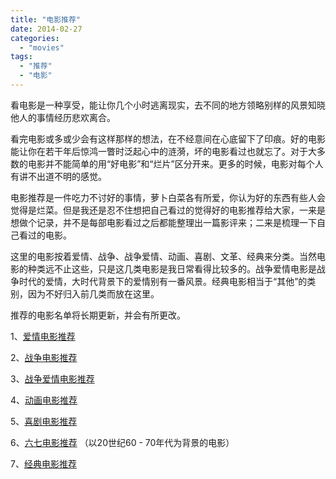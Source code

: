 ```yaml
---
title: "电影推荐"
date: 2014-02-27
categories: 
  - "movies"
tags: 
  - "推荐"
  - "电影"
---
```


看电影是一种享受，能让你几个小时逃离现实，去不同的地方领略别样的风景知晓他人的事情经历悲欢离合。

看完电影或多或少会有这样那样的想法，在不经意间在心底留下了印痕。好的电影能让你在若干年后惊鸿一瞥时泛起心中的涟漪，坏的电影看过也就忘了。对于大多数的电影并不能简单的用“好电影”和“烂片”区分开来。更多的时候，电影对每个人有讲不出道不明的感觉。

电影推荐是一件吃力不讨好的事情，萝卜白菜各有所爱，你认为好的东西有些人会觉得是烂菜。但是我还是忍不住想把自己看过的觉得好的电影推荐给大家，一来是想做个记录，并不是每部电影看过之后都能整理出一篇影评来；二来是梳理一下自己看过的电影。

这里的电影按着爱情、战争、战争爱情、动画、喜剧、文革、经典来分类。当然电影的种类远不止这些，只是这几类电影是我日常看得比较多的。战争爱情电影是战争时代的爱情，大时代背景下的爱情别有一番风景。经典电影相当于“其他”的类别，因为不好归入前几类而放在这里。

推荐的电影名单将长期更新，并会有所更改。

1、[爱情电影推荐](http://www.jfsay.com/archives/1071.html "爱情电影推荐")

2、[战争电影推荐](http://www.jfsay.com/archives/1042.html "战争电影推荐")

3、[战争爱情电影推荐](http://www.jfsay.com/archives/1044.html "战争爱情电影")

4、[动画电影推荐](http://www.jfsay.com/archives/1040.html "动画电影推荐")

5、[喜剧电影推荐](http://www.jfsay.com/archives/1039.html "喜剧电影推荐")

6、[六七电影推荐](http://www.jfsay.com/archives/1038.html) （以20世纪60 - 70年代为背景的电影）

7、[经典电影推荐](http://www.jfsay.com/archives/1041.html "经典电影推荐")
